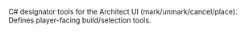 C# designator tools for the Architect UI (mark/unmark/cancel/place). Defines player-facing build/selection tools.


